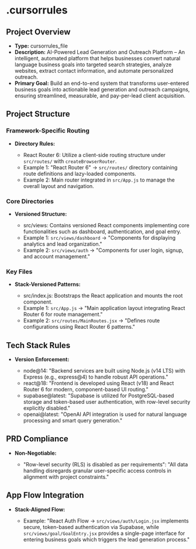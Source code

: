 # .cursorrules

## Project Overview

*   **Type:** cursorrules_file
*   **Description:** AI-Powered Lead Generation and Outreach Platform – An intelligent, automated platform that helps businesses convert natural language business goals into targeted search strategies, analyze websites, extract contact information, and automate personalized outreach.
*   **Primary Goal:** Build an end-to-end system that transforms user-entered business goals into actionable lead generation and outreach campaigns, ensuring streamlined, measurable, and pay-per-lead client acquisition.

## Project Structure

### Framework-Specific Routing

*   **Directory Rules:**

    *   React Router 6: Utilize a client-side routing structure under `src/routes/` with `createBrowserRouter`.
    *   Example 1: "React Router 6" → `src/routes/` directory containing route definitions and lazy-loaded components.
    *   Example 2: Main router integrated in `src/App.js` to manage the overall layout and navigation.

### Core Directories

*   **Versioned Structure:**

    *   src/views: Contains versioned React components implementing core functionalities such as dashboard, authentication, and goal entry.
    *   Example 1: `src/views/dashboard` → "Components for displaying analytics and lead organization."
    *   Example 2: `src/views/auth` → "Components for user login, signup, and account management."

### Key Files

*   **Stack-Versioned Patterns:**

    *   src/index.js: Bootstraps the React application and mounts the root component.
    *   Example 1: `src/App.js` → "Main application layout integrating React Router 6 for route management."
    *   Example 2: `src/routes/MainRoutes.jsx` → "Defines route configurations using React Router 6 patterns."

## Tech Stack Rules

*   **Version Enforcement:**

    *   node@14: "Backend services are built using Node.js (v14 LTS) with Express (e.g., express@4) to handle robust API operations."
    *   react@18: "Frontend is developed using React (v18) and React Router 6 for modern, component-based UI routing."
    *   supabase@latest: "Supabase is utilized for PostgreSQL-based storage and token-based user authentication, with row-level security explicitly disabled."
    *   openai@latest: "OpenAI API integration is used for natural language processing and smart query generation."

## PRD Compliance

*   **Non-Negotiable:**

    *   "Row-level security (RLS) is disabled as per requirements": "All data handling disregards granular user-specific access controls in alignment with project constraints."

## App Flow Integration

*   **Stack-Aligned Flow:**

    *   Example: "React Auth Flow → `src/views/auth/Login.jsx` implements secure, token-based authentication via Supabase, while `src/views/goal/GoalEntry.jsx` provides a single-page interface for entering business goals which triggers the lead generation process."
